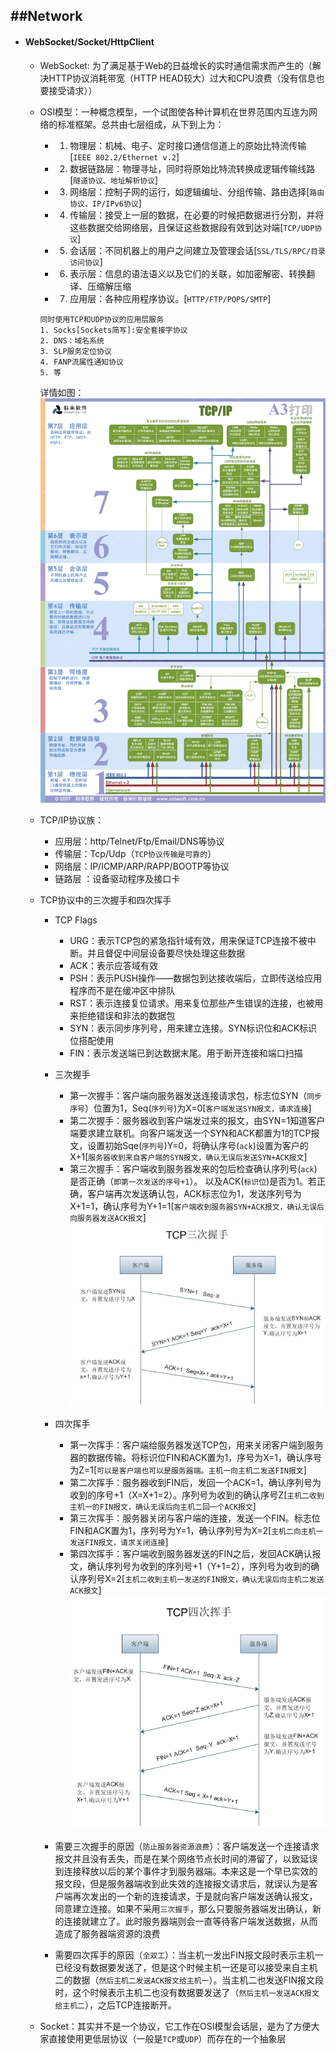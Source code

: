 ##Network
---

+ #### WebSocket/Socket/HttpClient
	+ WebSocket: 为了满足基于Web的日益增长的实时通信需求而产生的（解决HTTP协议消耗带宽（HTTP HEAD较大）过大和CPU浪费（没有信息也要接受请求））
	+ OSI模型：一种概念模型，一个试图使各种计算机在世界范围内互连为网络的标准框架。总共由七层组成，从下到上为：
		+ 1. 物理层：机械、电子、定时接口通信信道上的原始比特流传输[`IEEE 802.2/Ethernet v.2`]
		+ 2. 数据链路层：物理寻址，同时将原始比特流转换成逻辑传输线路[`隧道协议、地址解析协议`]
		+ 3. 网络层：控制子网的运行，如逻辑编址、分组传输、路由选择[`路由协议、IP/IPv6协议`]
		+ 4. 传输层：接受上一层的数据，在必要的时候把数据进行分割，并将这些数据交给网络层，且保证这些数据段有效到达对端[`TCP/UDP协议`]
		+ 5. 会话层：不同机器上的用户之间建立及管理会话[`SSL/TLS/RPC/目录访问协议`]
		+ 6. 表示层：信息的语法语义以及它们的关联，如加密解密、转换翻译、压缩解压缩
		+ 7. 应用层：各种应用程序协议。[`HTTP/FTP/POPS/SMTP`]
		
		```
		同时使用TCP和UDP协议的应用层服务
		1. Socks[Sockets简写]:安全套接字协议
		2. DNS：域名系统
		3. SLP服务定位协议
		4. FANP流属性通知协议
		5. 等
		```
		详情如图：
		![OSI七层模型](./images/TCP-IP.gif)
	+ TCP/IP协议族：
		+ 应用层：http/Telnet/Ftp/Email/DNS等协议
		+ 传输层：Tcp/Udp（`TCP协议传输是可靠的`）
		+ 网络层：IP/ICMP/ARP/RAPP/BOOTP等协议
		+ 链路层 ：设备驱动程序及接口卡
	+ TCP协议中的三次握手和四次挥手
		+ TCP Flags
			+ URG：表示TCP包的紧急指针域有效，用来保证TCP连接不被中断。并且督促中间层设备要尽快处理这些数据
			+ ACK：表示应答域有效
			+ PSH：表示PUSH操作——数据包到达接收端后，立即传送给应用程序而不是在缓冲区中排队
			+ RST：表示连接复位请求。用来复位那些产生错误的连接，也被用来拒绝错误和非法的数据包
			+ SYN：表示同步序列号，用来建立连接。SYN标识位和ACK标识位搭配使用
			+ FIN：表示发送端已到达数据末尾。用于断开连接和端口扫描  
		+ 三次握手
			+ 第一次握手：客户端向服务器发送连接请求包，标志位SYN（`同步序号`）位置为1，Seq(`序列号`)为X=0[`客户端发送SYN报文，请求连接`]
			+ 第二次握手：服务器收到客户端发过来的报文，由SYN=1知道客户端要求建立联机。向客户端发送一个SYN和ACK都置为1的TCP报文，设置初始Sqe(`序列号`)Y=0，将确认序号(`ack`)设置为客户的X+1[`服务器收到来自客户端的SYN报文，确认无误后发送SYN+ACK报文`]
			+ 第三次握手：客户端收到服务器发来的包后检查确认序列号(`ack`)是否正确（`即第一次发送的序号+1`）。 以及ACK(`标识位`)是否为1。若正确，客户端再次发送确认包，ACK标志位为1，发送序列号为X+1=1，确认序号为Y+1=1[`客户端收到服务器SYN+ACK报文，确认无误后向服务器发送ACK报文`]
		![TCP三次握手](./images/TCP_Three_Shake_Hands.jpg)
		+ 四次挥手
			+ 第一次挥手：客户端给服务器发送TCP包，用来关闭客户端到服务器的数据传输。将标识位FIN和ACK置为1，序号为X=1，确认序号为Z=1[`可以是客户端也可以是服务器端。主机一向主机二发送FIN报文`]
			+ 第二次挥手：服务器收到FIN后，发回一个ACK=1，确认序列号为收到的序号+1（X=X+1=2）。序列号为收到的确认序号Z[`主机二收到主机一的FIN报文，确认无误后向主机二回一个ACK报文`]
			+ 第三次挥手：服务器关闭与客户端的连接，发送一个FIN。标志位FIN和ACK置为1，序列号为Y=1，确认序列号为X=2[`主机二向主机一发送FIN报文，请求关闭连接`]
			+ 第四次挥手：客户端收到服务器发送的FIN之后，发回ACK确认报文，确认序列号为收到的序列号+1（Y+1=2），序列号为收到的确认序列号X=2[`主机二收到主机一发送的FIN报文，确认无误后向主机二发送ACK报文`] 
		![TCP三次握手](./images/TCP_Four_Wave_Hands.jpg)
		
		+ 需要三次握手的原因（`防止服务器资源浪费`）：客户端发送一个连接请求报文并且没有丢失，而是在某个网络节点长时间的滞留了，以致延误到连接释放以后的某个事件才到服务器端。本来这是一个早已实效的报文段，但是服务器端收到此失效的连接报文请求后，就误认为是客户端再次发出的一个新的连接请求，于是就向客户端发送确认报文，同意建立连接。如果不采用`三次握手`，那么只要服务器端发出确认，新的连接就建立了。此时服务器端则会一直等待客户端发送数据，从而造成了服务器端资源的浪费
		+ 需要四次挥手的原因（`全双工`）：当主机一发出FIN报文段时表示主机一已经没有数据要发送了，但是这个时候主机一还是可以接受来自主机二的数据（`然后主机二发送ACK报文给主机一`）。当主机二也发送FIN报文段时，这个时候表示主机二也没有数据要发送了（`然后主机一发送ACK报文给主机二`），之后TCP连接断开。
	+ Socket：其实并不是一个协议，它工作在OSI模型会话层，是为了方便大家直接使用更低层协议（一般是`TCP`或`UDP`）而存在的一个抽象层
